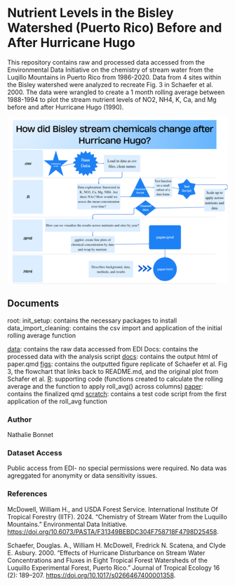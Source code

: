 # Nutrient Levels in the Bisley Watershed (Puerto Rico) Before and After Hurricane Hugo

This repository contains raw and processed data accessed from the Environmental Data Initiative on the chemistry of stream water from the Luqillo Mountains in Puerto Rico from 1986-2020. Data from 4 sites within the Bisley watershed were analyzed to recreate Fig. 3 in Schaefer et al. 2000. The data were wrangled to create a 1 month rolling average between 1988-1994 to plot the stream nutrient levels of NO2, NH4, K, Ca, and Mg before and after Hurricane Hugo (1990).

![](figs/flowchart.png)

## Documents
root: 
init_setup: contains the necessary packages to install
data_import_cleaning: contains the csv import and application of the initial rolling average function

[data](https://github.com/NatBonnet/hurricane-hugo/tree/main/data): contains the raw data accessed from EDI Docs: contains the processed data with the analysis script
[docs](https://github.com/NatBonnet/hurricane-hugo/tree/main/docs): contains the output html of paper.qmd
[figs](https://github.com/NatBonnet/hurricane-hugo/tree/main/figs): contains the outputted figure replicate of Schaefer et al. Fig 3, the flowchart that links back to README.md, and the original plot from Schafer et al. 
[R](https://github.com/NatBonnet/hurricane-hugo/tree/main/R): supporting code (functions created to calculate the rolling average and the function to apply roll_avg() across columns)
[paper](https://github.com/NatBonnet/hurricane-hugo/tree/main/paper): contains the finalized qmd
[scratch](https://github.com/NatBonnet/hurricane-hugo/tree/main/scratch): contains a test code script from the first application of the roll_avg function
### Author

Nathalie Bonnet

### Dataset Access

Public access from EDI- no special permissions were required. No data was agreggated for anonymity or data sensitivity issues.

### References

McDowell, William H., and USDA Forest Service. International Institute Of Tropical Forestry (IITF). 2024. “Chemistry of Stream Water from the Luquillo Mountains.” Environmental Data Initiative. <https://doi.org/10.6073/PASTA/F31349BEBDC304F758718F4798D25458>.

Schaefer, Douglas. A., William H. McDowell, Fredrick N. Scatena, and Clyde E. Asbury. 2000. “Effects of Hurricane Disturbance on Stream Water Concentrations and Fluxes in Eight Tropical Forest Watersheds of the Luquillo Experimental Forest, Puerto Rico.” Journal of Tropical Ecology 16 (2): 189–207. <https://doi.org/10.1017/s0266467400001358>.
